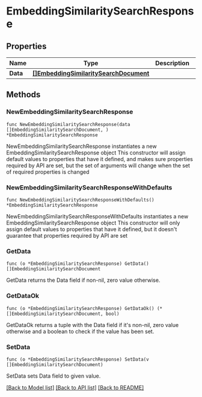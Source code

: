 # EmbeddingSimilaritySearchResponse

## Properties

Name | Type | Description | Notes
------------ | ------------- | ------------- | -------------
**Data** | [**[]EmbeddingSimilaritySearchDocument**](EmbeddingSimilaritySearchDocument.md) |  | 

## Methods

### NewEmbeddingSimilaritySearchResponse

`func NewEmbeddingSimilaritySearchResponse(data []EmbeddingSimilaritySearchDocument, ) *EmbeddingSimilaritySearchResponse`

NewEmbeddingSimilaritySearchResponse instantiates a new EmbeddingSimilaritySearchResponse object
This constructor will assign default values to properties that have it defined,
and makes sure properties required by API are set, but the set of arguments
will change when the set of required properties is changed

### NewEmbeddingSimilaritySearchResponseWithDefaults

`func NewEmbeddingSimilaritySearchResponseWithDefaults() *EmbeddingSimilaritySearchResponse`

NewEmbeddingSimilaritySearchResponseWithDefaults instantiates a new EmbeddingSimilaritySearchResponse object
This constructor will only assign default values to properties that have it defined,
but it doesn't guarantee that properties required by API are set

### GetData

`func (o *EmbeddingSimilaritySearchResponse) GetData() []EmbeddingSimilaritySearchDocument`

GetData returns the Data field if non-nil, zero value otherwise.

### GetDataOk

`func (o *EmbeddingSimilaritySearchResponse) GetDataOk() (*[]EmbeddingSimilaritySearchDocument, bool)`

GetDataOk returns a tuple with the Data field if it's non-nil, zero value otherwise
and a boolean to check if the value has been set.

### SetData

`func (o *EmbeddingSimilaritySearchResponse) SetData(v []EmbeddingSimilaritySearchDocument)`

SetData sets Data field to given value.



[[Back to Model list]](../README.md#documentation-for-models) [[Back to API list]](../README.md#documentation-for-api-endpoints) [[Back to README]](../README.md)


